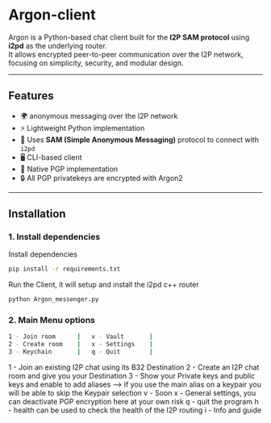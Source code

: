 # Argon-client

Argon is a Python-based chat client built for the **I2P SAM protocol** using **i2pd** as the underlying router.  
It allows encrypted peer-to-peer communication over the I2P network, focusing on simplicity, security, and modular design.

---

## Features
- 🌍  anonymous messaging over the I2P network  
- ⚡ Lightweight Python implementation  
- 📡 Uses **SAM (Simple Anonymous Messaging)** protocol to connect with `i2pd`  
- 🖥️ CLI-based client
- 🔐 Native PGP implementation
- 🔒 All PGP privatekeys are encrypted with Argon2 

---

## Installation

### 1. Install dependencies

Install dependencies
```bash
pip install -r requirements.txt
```
Run the Client, it will setup and install the i2pd c++ router
```bash
python Argon_messenger.py
```

### 2. Main Menu options

```bash
1 - Join room      |   v - Vault       |
2 - Create room    |   x - Settings    |
3 - Keychain       |   q - Quit        |
```

1 - Join an existing I2P chat using its B32 Destination
2 - Create an I2P chat room and give you your Destination
3 - Show your Private keys and public keys and enable to add aliases --> if you use the main alias on a keypair you will be able to skip the Keypair selection
v - Soon
x - General settings, you can deactivate PGP encryption here at your own risk
q - quit the program
h - health can be used to check the health of the I2P routing
i - Info and guide 


